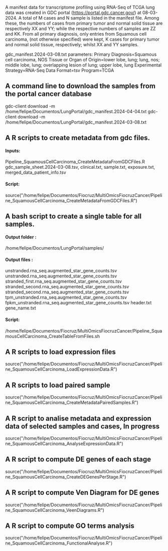 A manifest data for transcriptome profiling using RNA-Seq of TCGA lung data was created in GDC portal (https://portal.gdc.cancer.gov/) at 08-03-2024. A total of M cases and N sample is listed in the manifest file. Among these, the numbers of cases from primary tumor and normal solid tissue are respectively XX and YY; while the respective numbers of samples are  ZZ and KK. From all primary diagnosis, only entries from Squamous cell carcinoma, (not otherwise specified) were kept, K cases for primary tumor and normal solid tissue, respectively; whilst XX and YY samples.

gdc_manifest.2024-03-08.txt parameters:
Primary Diagnosis=Squamous cell carcinoma, NOS
Tissue or Organ of Origin=lower lobe, lung; lung, nos; middle lobe, lung; overlapping lesion of lung; upper lobe, lung
Experimental Strategy=RNA-Seq
Data Format=tsv
Program=TCGA


## A command line to download the samples from the portal cancer database
gdc-client download -m /home/felipe/Documentos/LungPortal/gdc_manifest.2024-04-04.txt
gdc-client download -m /home/felipe/Documentos/LungPortal/gdc_manifest.2024-03-08.txt

## A R scripts to create metadata from gdc files. 
#### Inputs:
Pipeline_SquamousCellCarcinoma_CreateMetadataFromGDCFiles.R
gdc_sample_sheet.2024-03-08.tsv, clinical.txt, sample.txt, exposure.txt, merged_data_patient_info.tsv

#### Script:
source("/home/felipe/Documentos/Fiocruz/MultiOmicsFiocruzCancer/Pipeline_SquamousCellCarcinoma_CreateMetadataFromGDCFiles.R")

## A bash script to create a single table for all samples.
#### Output folder :

/home/felipe/Documentos/LungPortal/samples/

#### Output files : 
unstranded.rna_seq.augmented_star_gene_counts.tsv 
unstranded.rna_seq.augmented_star_gene_counts.tsv 
stranded_first.rna_seq.augmented_star_gene_counts.tsv 
stranded_second.rna_seq.augmented_star_gene_counts.tsv
stranded_second.rna_seq.augmented_star_gene_counts.tsv
tpm_unstranded.rna_seq.augmented_star_gene_counts.tsv
fpkm_unstranded.rna_seq.augmented_star_gene_counts.tsv 
header.txt 
gene_name.txt

#### Script:

/home/felipe/Documentos/Fiocruz/MultiOmicsFiocruzCancer/Pipeline_SquamousCellCarcinoma_CreateTableFromFiles.sh

## A R scripts to load expression files
source("/home/felipe/Documentos/Fiocruz/MultiOmicsFiocruzCancer/Pipeline_SquamousCellCarcinoma_LoadExpressionData.R")

## A R scripts to load paired sample
source("/home/felipe/Documentos/Fiocruz/MultiOmicsFiocruzCancer/Pipeline_SquamousCellCarcinoma_CreateMetadataPairedSamples.R")

## A R script to analise metadata and expression data of selected samples and cases, In progress
source("/home/felipe/Documentos/Fiocruz/MultiOmicsFiocruzCancer/Pipeline_SquamousCellCarcinoma_AnalyseExpressionData.R")

## A R script to compute DE genes of each stage
source("/home/felipe/Documentos/Fiocruz/MultiOmicsFiocruzCancer/Pipeline_SquamousCellCarcinoma_CreateDEGenesPerStage.R")

## A R script to compute Ven Diagram for DE genes
source("/home/felipe/Documentos/Fiocruz/MultiOmicsFiocruzCancer/Pipeline_SquamousCellCarcinoma_VeenDiagrams.R")

## A R script to compute GO terms analysis
source("/home/felipe/Documentos/Fiocruz/MultiOmicsFiocruzCancer/Pipeline_SquamousCellCarcinoma_FunctionalAnalyse.R")

